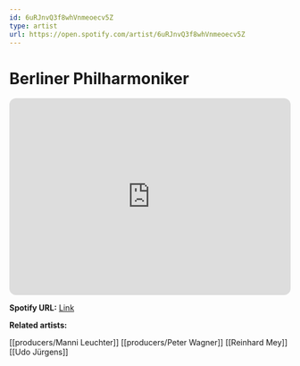 ```yaml
---
id: 6uRJnvQ3f8whVnmeoecv5Z
type: artist
url: https://open.spotify.com/artist/6uRJnvQ3f8whVnmeoecv5Z
---
```

# Berliner Philharmoniker

<iframe style="border-radius:12px" src="https://open.spotify.com/embed/artist/6uRJnvQ3f8whVnmeoecv5Z" width="100%" height="352" frameBorder="0" allowfullscreen="" allow="autoplay; clipboard-write; encrypted-media; fullscreen; picture-in-picture" loading="lazy"></iframe>

**Spotify URL:** [Link](https://open.spotify.com/artist/6uRJnvQ3f8whVnmeoecv5Z)

**Related artists:**

[[producers/Manni Leuchter]]
[[producers/Peter Wagner]]
[[Reinhard Mey]]
[[Udo Jürgens]]
